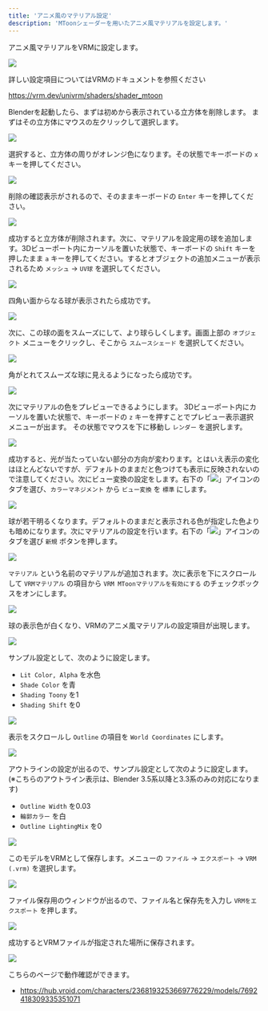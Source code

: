 ```yaml
---
title: 'アニメ風のマテリアル設定'
description: 'MToonシェーダーを用いたアニメ風マテリアルを設定します。'
---
```


アニメ風マテリアルをVRMに設定します。

![](/assets/images/material_mtoon.gif)

詳しい設定項目についてはVRMのドキュメントを参照ください

https://vrm.dev/univrm/shaders/shader_mtoon

Blenderを起動したら、まずは初めから表示されている立方体を削除します。
まずはその立方体にマウスの左クリックして選択します。

![](1.png)

選択すると、立方体の周りがオレンジ色になります。その状態でキーボードの `x`
キーを押してください。

![](2.png)

削除の確認表示がされるので、そのままキーボードの `Enter` キーを押してください。

![](3.png)

成功すると立方体が削除されます。次に、マテリアルを設定用の球を追加します。3Dビューポート内にカーソルを置いた状態で、キーボードの
`Shift` キーを押したまま `a`
キーを押してください。するとオブジェクトの追加メニューが表示されるため
`メッシュ` → `UV球` を選択してください。

![](4.png)

四角い面からなる球が表示されたら成功です。

![](5.png)

次に、この球の面をスムーズにして、より球らしくします。画面上部の `オブジェクト`
メニューをクリックし、そこから `スムースシェード` を選択してください。

![](6.png)

角がとれてスムーズな球に見えるようになったら成功です。

![](7.png)

次にマテリアルの色をプレビューできるようにします。
3Dビューポート内にカーソルを置いた状態で、キーボードの `z`
キーを押すことでプレビュー表示選択メニューが出ます。
その状態でマウスを下に移動し `レンダー` を選択します。

![](8.png)

成功すると、光が当たっていない部分の方向が変わります。とはいえ表示の変化はほとんどないですが、デフォルトのままだと色つけても表示に反映されないので注意してください。次にビュー変換の設定をします。右下の「![](/assets/images/scene_property_tab_icon.png)」アイコンのタブを選び、`カラーマネジメント`
から `ビュー変換` を `標準` にします。

![](9.png)

球が若干明るくなります。デフォルトのままだと表示される色が指定した色よりも暗めになります。次にマテリアルの設定を行います。右下の「![](/assets/images/material_property_tab_icon.png)」アイコンのタブを選び
`新規` ボタンを押します。

![](10.png)

`マテリアル` という名前のマテリアルが追加されます。次に表示を下にスクロールして
`VRMマテリアル` の項目から `VRM MToonマテリアルを有効にする`
のチェックボックスをオンにします。

![](11.png)

球の表示色が白くなり、VRMのアニメ風マテリアルの設定項目が出現します。

![](12.png)

サンプル設定として、次のように設定します。

- `Lit Color, Alpha` を水色
- `Shade Color` を青
- `Shading Toony` を1
- `Shading Shift` を0

![](13.png)

表示をスクロールし `Outline` の項目を `World Coordinates` にします。

![](14.png)

アウトラインの設定が出るので、サンプル設定として次のように設定します。
(※こちらのアウトライン表示は、Blender 3.5系以降と3.3系のみの対応になります)

- `Outline Width` を0.03
- `輪郭カラー` を白
- `Outline LightingMix` を0

![](15.png)

このモデルをVRMとして保存します。メニューの `ファイル` → `エクスポート` →
`VRM (.vrm)` を選択します。

![](16.png)

ファイル保存用のウィンドウが出るので、ファイル名と保存先を入力し
`VRMをエクスポート` を押します。

![](17.png)

成功するとVRMファイルが指定された場所に保存されます。

![](/assets/images/material_mtoon.gif)

こちらのページで動作確認ができます。

- https://hub.vroid.com/characters/2368193253669776229/models/7692418309335351071
